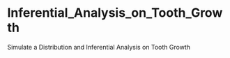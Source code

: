 # Inferential_Analysis_on_Tooth_Growth
Simulate a Distribution and Inferential Analysis on Tooth Growth
